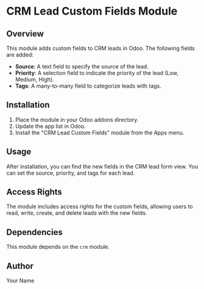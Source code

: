 # CRM Lead Custom Fields Module

## Overview
This module adds custom fields to CRM leads in Odoo. The following fields are added:
- **Source**: A text field to specify the source of the lead.
- **Priority**: A selection field to indicate the priority of the lead (Low, Medium, High).
- **Tags**: A many-to-many field to categorize leads with tags.

## Installation
1. Place the module in your Odoo addons directory.
2. Update the app list in Odoo.
3. Install the "CRM Lead Custom Fields" module from the Apps menu.

## Usage
After installation, you can find the new fields in the CRM lead form view. You can set the source, priority, and tags for each lead.

## Access Rights
The module includes access rights for the custom fields, allowing users to read, write, create, and delete leads with the new fields.

## Dependencies
This module depends on the `crm` module.

## Author
Your Name
